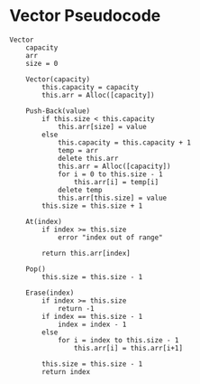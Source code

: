 # Vector Pseudocode

    Vector
        capacity
        arr
        size = 0
        
        Vector(capacity)
            this.capacity = capacity
            this.arr = Alloc([capacity])

        Push-Back(value)
            if this.size < this.capacity
                this.arr[size] = value
            else
                this.capacity = this.capacity + 1
                temp = arr
                delete this.arr
                this.arr = Alloc([capacity])
                for i = 0 to this.size - 1
                    this.arr[i] = temp[i]
                delete temp
                this.arr[this.size] = value
            this.size = this.size + 1

        At(index)
            if index >= this.size
                error "index out of range"

            return this.arr[index]

        Pop()
            this.size = this.size - 1

        Erase(index)
            if index >= this.size
                return -1
            if index == this.size - 1
                index = index - 1
            else
                for i = index to this.size - 1
                    this.arr[i] = this.arr[i+1]

            this.size = this.size - 1
            return index

